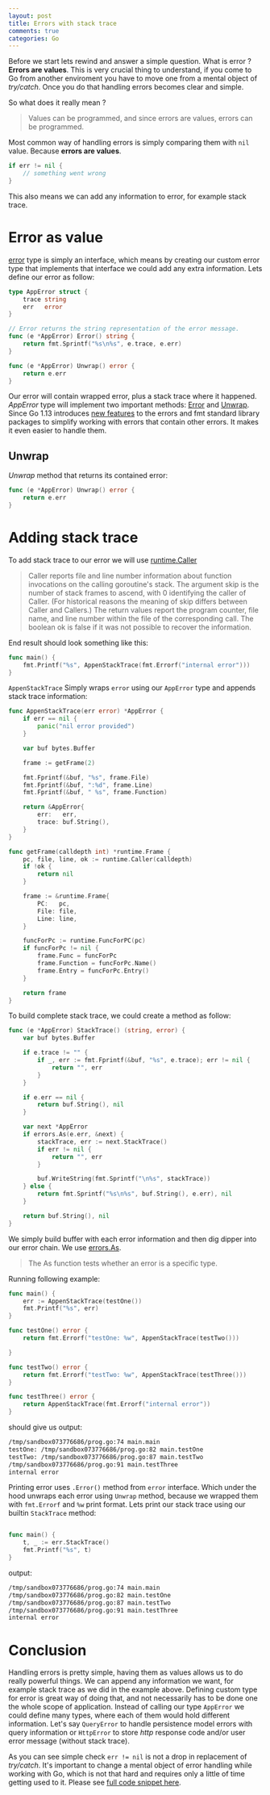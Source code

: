 ```yaml
---
layout: post
title: Errors with stack trace
comments: true
categories: Go
---
```


Before we start lets rewind and answer a simple question. What is error ? **Errors are values**. This is very crucial thing to understand, if you come to Go from another enviroment you have to move one from a mental object of *try/catch*. Once you do that handling errors becomes clear and simple.

So what does it really mean ?

>  Values can be programmed, and since errors are values, errors can be programmed.

Most common way of handling errors is simply comparing them with `nil` value. Because **errors are values**.

```go
if err != nil {
    // something went wrong
}
```

This also means we can add any information to error, for example stack trace.

# Error as value

[error](https://golang.org/pkg/builtin/#error) type is simply an interface, which means by creating our custom error type that implements that interface we could add any extra information. Lets define our error as follow:

```go
type AppError struct {
	trace string
	err   error
}

// Error returns the string representation of the error message.
func (e *AppError) Error() string {
	return fmt.Sprintf("%s\n%s", e.trace, e.err)
}

func (e *AppError) Unwrap() error {
	return e.err
}
```

Our error will contain wrapped error, plus a stack trace where it happened. *AppError* type will implement two important methods: [Error](https://golang.org/pkg/builtin/#error) and [Unwrap](https://golang.org/pkg/errors/#Unwrap). Since Go 1.13 introduces [new features](https://blog.golang.org/go1.13-errors) to the errors and fmt standard library packages to simplify working with errors that contain other errors. It makes it even easier to handle them.

## Unwrap
*Unwrap* method that returns its contained error:

```go
func (e *AppError) Unwrap() error {
	return e.err
}
```

# Adding stack trace

To add stack trace to our error we will use [runtime.Caller](https://golang.org/pkg/runtime/#Caller)

> Caller reports file and line number information about function invocations on the calling goroutine's stack. The argument skip is the number of stack frames to ascend, with 0 identifying the caller of Caller. (For historical reasons the meaning of skip differs between Caller and Callers.) The return values report the program counter, file name, and line number within the file of the corresponding call. The boolean ok is false if it was not possible to recover the information.

End result should look something like this:

```go
func main() {
	fmt.Printf("%s", AppenStackTrace(fmt.Errorf("internal error")))
}
```

`AppenStackTrace` Simply wraps `error` using our `AppError` type and appends stack trace information:

```go
func AppenStackTrace(err error) *AppError {
	if err == nil {
		panic("nil error provided")
	}

	var buf bytes.Buffer

	frame := getFrame(2)

	fmt.Fprintf(&buf, "%s", frame.File)
	fmt.Fprintf(&buf, ":%d", frame.Line)
	fmt.Fprintf(&buf, " %s", frame.Function)

	return &AppError{
		err:   err,
		trace: buf.String(),
	}
}

func getFrame(calldepth int) *runtime.Frame {
	pc, file, line, ok := runtime.Caller(calldepth)
	if !ok {
		return nil
	}

	frame := &runtime.Frame{
		PC:   pc,
		File: file,
		Line: line,
	}

	funcForPc := runtime.FuncForPC(pc)
	if funcForPc != nil {
		frame.Func = funcForPc
		frame.Function = funcForPc.Name()
		frame.Entry = funcForPc.Entry()
	}

	return frame
}
```

To build complete stack trace, we could create a method as follow:

```go
func (e *AppError) StackTrace() (string, error) {
	var buf bytes.Buffer

	if e.trace != "" {
		if _, err := fmt.Fprintf(&buf, "%s", e.trace); err != nil {
			return "", err
		}
	}

	if e.err == nil {
		return buf.String(), nil
	}

	var next *AppError
	if errors.As(e.err, &next) {
		stackTrace, err := next.StackTrace()
		if err != nil {
			return "", err
		}

		buf.WriteString(fmt.Sprintf("\n%s", stackTrace))
	} else {
		return fmt.Sprintf("%s\n%s", buf.String(), e.err), nil
	}

	return buf.String(), nil
}
```

We simply build buffer with each error information and then dig dipper into our error chain. We use [errors.As](https://golang.org/pkg/errors/#As).
> The As function tests whether an error is a specific type.

Running following example:

```go
func main() {
	err := AppenStackTrace(testOne())
	fmt.Printf("%s", err)
}

func testOne() error {
	return fmt.Errorf("testOne: %w", AppenStackTrace(testTwo()))

}

func testTwo() error {
	return fmt.Errorf("testTwo: %w", AppenStackTrace(testThree()))
}

func testThree() error {
	return AppenStackTrace(fmt.Errorf("internal error"))
}
```

should give us output:

```sh
/tmp/sandbox073776686/prog.go:74 main.main
testOne: /tmp/sandbox073776686/prog.go:82 main.testOne
testTwo: /tmp/sandbox073776686/prog.go:87 main.testTwo
/tmp/sandbox073776686/prog.go:91 main.testThree
internal error
```

Printing error uses `.Error()` method from `error` interface. Which under the hood unwraps each error using `Unwrap` method, because we wrapped them with `fmt.Errorf` and `%w` print format. Lets print our stack trace using our builtin `StackTrace` method:

```go

func main() {
	t, _ := err.StackTrace()
	fmt.Printf("%s", t)
}
```

output:

```sh
/tmp/sandbox073776686/prog.go:74 main.main
/tmp/sandbox073776686/prog.go:82 main.testOne
/tmp/sandbox073776686/prog.go:87 main.testTwo
/tmp/sandbox073776686/prog.go:91 main.testThree
internal error
```

# Conclusion

Handling errors is pretty simple, having them as values allows us to do really powerful things. We can append any information we want, for example stack trace as we did in the example above. Defining custom type for error is great way of doing that, and not necessarily has to be done one the whole scope of application. Instead of calling our type `AppError` we could define many types, where each of them would hold different information. Let's say `QueryError` to handle persistence model errors with query information or `HttpError` to store *http* response code and/or user error message (without stack trace).

As you can see simple check `err != nil` is not a drop in replacement of *try/catch*. It's important to change a mental object of error handling while working with Go, which is not that hard and requires only a little of time getting used to it. Please see [full code snippet here](https://gist.github.com/vardius/56b224de0a69522a24f021642449db17).

